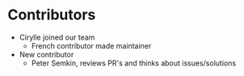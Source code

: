 # Contributors
- Cirylle joined our team 
    - French contributor made maintainer
- New contributor 
    - Peter Semkin, reviews PR's and thinks about issues/solutions